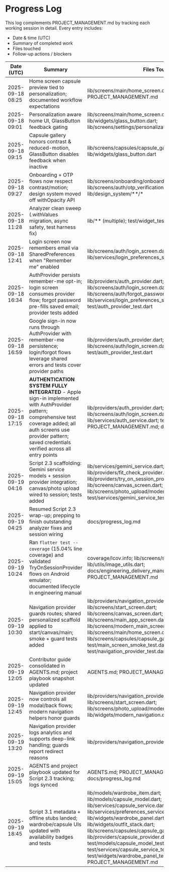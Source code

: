 # Progress Log

This log complements PROJECT_MANAGEMENT.md by tracking each working session in detail. Every entry includes:
- Date & time (UTC)
- Summary of completed work
- Files touched
- Follow-up actions / blockers

| Date (UTC) | Summary | Files Touched | Follow-up |
| --- | --- | --- | --- |
| 2025-09-18 08:25 | Home screen capsule preview tied to personalization; documented workflow expectations | lib/screens/main/home_screen.dart, PROJECT_MANAGEMENT.md | Replace remaining withOpacity usages; baseline commit + CI follow-up |
| 2025-09-18 09:01 | Personalization aware home UI, GlassButton feedback gating | lib/screens/main/home_screen.dart; lib/widgets/glass_button.dart; lib/screens/settings/personalization_settings_screen.dart | Extend preference hooks to remaining flows; audit high-contrast assets |
| 2025-09-18 09:15 | Capsule gallery honors contrast & reduced-motion, GlassButton disables feedback when inactive | lib/screens/capsules/capsule_gallery_screen.dart; lib/widgets/glass_button.dart | Extend personalization theming across onboarding/OTP visuals; replace remaining withOpacity usages repo-wide |
| 2025-09-18 09:27 | Onboarding + OTP flows now respect contrast/motion; design system moved off withOpacity API | lib/screens/onboarding/onboarding_screen.dart; lib/screens/auth/otp_verification_screen.dart; lib/design_system/**/* | Sweep remaining theme files for withOpacity; re-theme additional surfaces |
| 2025-09-18 11:28 | Analyzer clean sweep (.withValues migration, async safety, test harness fix) | lib/** (multiple); test/widget_test.dart | Continue functional polish on wardrobe panel interactions; prep for commit |
| 2025-09-18 12:41 | Login screen now remembers email via SharedPreferences when "Remember me" enabled | lib/screens/auth/login_screen.dart; lib/services/login_preferences_service.dart | Extend credential storage to register/onboarding flows |
| 2025-09-18 16:34 | AuthProvider persists remember-me opt-in; login screen consumes provider flow; forgot password pre-fills saved email; provider tests added | lib/providers/auth_provider.dart; lib/screens/auth/login_screen.dart; lib/screens/auth/forgot_password_screen.dart; lib/services/login_preferences_service.dart; test/auth_provider_test.dart | Extend preferences to onboarding/profile setup; unify social login through provider |
| 2025-09-18 16:59 | Google sign-in now runs through AuthProvider with remember-me persistence; login/forgot flows leverage shared errors and tests cover provider paths | lib/providers/auth_provider.dart; lib/screens/auth/login_screen.dart; test/auth_provider_test.dart | Wire remaining screens to provider-backed analytics + Apple sign-in |
| 2025-09-18 17:15 | **AUTHENTICATION SYSTEM FULLY INTEGRATED** - Apple sign-in implemented with AuthProvider pattern; comprehensive test coverage added; all auth screens use provider pattern; saved credentials verified across all entry points | lib/providers/auth_provider.dart; lib/screens/auth/login_screen.dart; lib/services/auth_service.dart; test/auth_provider_test.dart; PROJECT_MANAGEMENT.md; docs/progress_log.md | Begin enhanced main screens development; establish AI module foundation |
| 2025-09-19 04:16 | Script 2.3 scaffolding: Gemini service models + session provider integration; canvas/photo upload wired to session; tests added | lib/services/gemini_service.dart; lib/providers/fit_check_provider.dart; lib/providers/try_on_session_provider.dart; lib/screens/canvas_screen.dart; lib/screens/photo_upload/modern_photo_upload_screen.dart; test/services/gemini_service_test.dart; .env.example | Run full test suite, wire remaining screens into TryOnSessionProvider |
| 2025-09-19 04:25 | Resumed Script 2.3 wrap-up; prepping to finish outstanding analyzer fixes and session wiring | docs/progress_log.md | Address analyzer errors; extend TryOnSessionProvider coverage to remaining screens |
| 2025-09-19 10:24 | Ran `flutter test --coverage` (15.04% line coverage) and validated TryOnSessionProvider flows on Android emulator; documented lifecycle in engineering manual | coverage/lcov.info; lib/screens/start_screen.dart; lib/utils/image_utils.dart; docs/engineering_delivery_manual.md; PROJECT_MANAGEMENT.md | Capture emulator screenshots for Trend Pulse + OTP and track coverage improvement plan |
| 2025-09-19 10:30 | Navigation provider guards routes; shared personalized scaffold applied to start/canvas/main; smoke + guard tests added | lib/providers/navigation_provider.dart; lib/main.dart; lib/screens/start_screen.dart; lib/screens/canvas_screen.dart; lib/screens/main_app_screen.dart; lib/screens/modern_main_screen.dart; lib/screens/main/home_screen.dart; lib/screens/capsules/capsule_gallery_screen.dart; test/main_screen_smoke_test.dart; test/navigation_provider_test.dart | Sweep remaining direct Navigator calls (settings, capsule detail) and add analytics hooks |
| 2025-09-19 12:05 | Contributor guide consolidated in AGENTS.md; project playbook snapshot updated | AGENTS.md; PROJECT_MANAGEMENT.md | Sweep remaining Navigator usages before closing Script 2.2B; prep analytics hook plan |
| 2025-09-19 12:45 | Navigation provider now controls all modal/back flows; modern navigation helpers honor guards | lib/providers/navigation_provider.dart; lib/screens/start_screen.dart; lib/screens/photo_upload/modern_photo_upload_screen.dart; lib/widgets/modern_navigation.dart | Add analytics/deep-link hooks before closing Script 2.2B |
| 2025-09-19 13:20 | Navigation provider logs analytics and supports deep-link handling; guards report redirect reasons | lib/providers/navigation_provider.dart | Capture instrumentation notes in engineering manual; add deep-link regression test |
| 2025-09-19 15:05 | AGENTS and project playbook updated for Script 2.3 tracking; logs synced | AGENTS.md; PROJECT_MANAGEMENT.md; docs/progress_log.md | Complete TryOnSessionProvider adoption for entry flows; run flutter test coverage |
| 2025-09-19 18:45 | Script 3.1 metadata + offline stubs landed; wardrobe/capsule UIs updated with availability badges and tests | lib/models/wardrobe_item.dart; lib/models/capsule_model.dart; lib/services/capsule_service.dart; lib/services/preferences_service.dart; lib/widgets/wardrobe_panel.dart; lib/widgets/outfit_stack.dart; lib/screens/capsules/capsule_gallery_screen.dart; lib/providers/capsule_provider.dart; test/models/capsule_model_test.dart; test/services/capsule_service_test.dart; test/widgets/wardrobe_panel_test.dart; PROJECT_MANAGEMENT.md | QA new wardrobe/capsule chips on device; document lifecycle updates in docs/engineering_delivery_manual.md; run flutter test with coverage |
